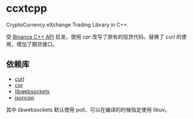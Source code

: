# ccxtcpp
CryptoCurrency eXchange Trading Library in C++.

受 [Binance C++ API](https://github.com/binance-exchange/binacpp) 启发，使用 cpr 改写了原有的现货代码，替换了 curl 的使用，增加了期货接口。
## 依赖库

- [curl](https://github.com/curl/curl)
- [cpr](https://github.com/libcpr/cpr)
- [libwebsockets](https://github.com/warmcat/libwebsockets)
- [jsoncpp](https://github.com/open-source-parsers/jsoncpp)

其中 libwebsockets 默认使用 poll，可以在编译的时候指定使用 libuv。
